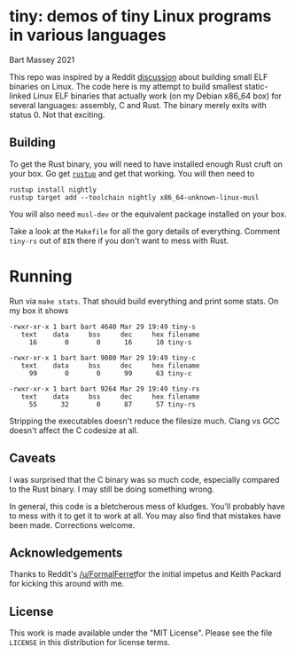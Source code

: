 # tiny: demos of tiny Linux programs in various languages
Bart Massey 2021

This repo was inspired by a Reddit
[discussion](https://www.reddit.com/r/rust/comments/mf16qk/i_was_nerdsniped_into_demonstrating_that_you_can/)
about building small ELF binaries on Linux. The code here is
my attempt to build smallest static-linked Linux ELF
binaries that actually work (on my Debian x86_64 box) for
several languages: assembly, C and Rust. The binary merely
exits with status 0. Not that exciting.

## Building

To get the Rust binary, you will need to have installed
enough Rust cruft on your box. Go get
[`rustup`](http://rustup.rs) and get that working. You will
then need to

    rustup install nightly
    rustup target add --toolchain nightly x86_64-unknown-linux-musl

You will also need `musl-dev` or the equivalent package
installed on your box.

Take a look at the `Makefile` for all the gory details of
everything. Comment `tiny-rs` out of `BIN` there if you
don't want to mess with Rust.

# Running

Run via `make stats`. That should build everything and
print some stats. On my box it shows

    -rwxr-xr-x 1 bart bart 4640 Mar 29 19:49 tiny-s
       text	   data	    bss	    dec	    hex	filename
         16	      0	      0	     16	     10	tiny-s

    -rwxr-xr-x 1 bart bart 9080 Mar 29 19:49 tiny-c
       text	   data	    bss	    dec	    hex	filename
         99	      0	      0	     99	     63	tiny-c

    -rwxr-xr-x 1 bart bart 9264 Mar 29 19:49 tiny-rs
       text	   data	    bss	    dec	    hex	filename
         55	     32	      0	     87	     57	tiny-rs

Stripping the executables doesn't reduce the filesize much.
Clang vs GCC doesn't affect the C codesize at all.

## Caveats

I was surprised that the C binary was so much code,
especially compared to the Rust binary. I may still be doing
something wrong.

In general, this code is a bletcherous mess of
kludges. You'll probably have to mess with it to get it to
work at all. You may also find that mistakes have been made.
Corrections welcome.

## Acknowledgements

Thanks to Reddit's
[/u/FormalFerret](https://www.reddit.com/user/FormalFerret/)for
the initial impetus and Keith Packard for kicking this
around with me.

## License

This work is made available under the "MIT License". Please
see the file `LICENSE` in this distribution for license
terms.
